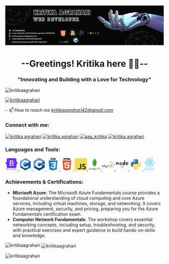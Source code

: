![logo](https://github.com/KritikaAgrahari/KritikaAgrahari/blob/main/Banner.png)

<h1 align="center"> --Greetings! Kritika here 👩‍💻--</h1>
<h3 align="center">"Innovating and Building with a Love for Technology"</h3>

<p align="left"> <img src="https://komarev.com/ghpvc/?username=kritikaagrahari&label=Profile%20views&color=0e75b6&style=flat" alt="kritikaagrahari" /> </p>

<p align="left"> 
  <a href="https://github.com/ryo-ma/github-profile-trophy">
    <img src="https://github-profile-trophy.vercel.app/?username=kritikaagrahari&theme=juicyfresh&no-bg=true&no-frame=true&column=6" alt="kritikaagrahari" />
  </a> 
</p>

<i>- 📫 How to reach me *kritikaagrahari42@gmail.com*</i>

<h3 align="left">Connect with me:</h3>
<p align="left">
<a href="https://linkedin.com/in/kritika agrahari" target="blank"><img align="center" src="https://raw.githubusercontent.com/rahuldkjain/github-profile-readme-generator/master/src/images/icons/Social/linked-in-alt.svg" alt="kritika agrahari" height="30" width="40" /></a>
<a href="https://fb.com/kritika agrahari" target="blank"><img align="center" src="https://raw.githubusercontent.com/rahuldkjain/github-profile-readme-generator/master/src/images/icons/Social/facebook.svg" alt="kritika agrahari" height="30" width="40" /></a>
<a href="https://instagram.com/aaa_kritika" target="blank"><img align="center" src="https://raw.githubusercontent.com/rahuldkjain/github-profile-readme-generator/master/src/images/icons/Social/instagram.svg" alt="aaa_kritika" height="30" width="40" /></a>
<a href="https://www.leetcode.com/kritika agrahari" target="blank"><img align="center" src="https://raw.githubusercontent.com/rahuldkjain/github-profile-readme-generator/master/src/images/icons/Social/leet-code.svg" alt="kritika agrahari" height="30" width="40" /></a>
</p>

<h3 align="left">Languages and Tools:</h3>
<p align="left"> 
  <a href="https://getbootstrap.com" target="_blank" rel="noreferrer"> 
    <img src="https://raw.githubusercontent.com/devicons/devicon/master/icons/bootstrap/bootstrap-plain-wordmark.svg" alt="bootstrap" width="40" height="40"/> 
  </a> 
  <a href="https://www.cprogramming.com/" target="_blank" rel="noreferrer"> 
    <img src="https://raw.githubusercontent.com/devicons/devicon/master/icons/c/c-original.svg" alt="c" width="40" height="40"/> 
  </a> 
  <a href="https://www.w3schools.com/cpp/" target="_blank" rel="noreferrer"> 
    <img src="https://raw.githubusercontent.com/devicons/devicon/master/icons/cplusplus/cplusplus-original.svg" alt="cplusplus" width="40" height="40"/> 
  </a> 
  <a href="https://www.w3schools.com/css/" target="_blank" rel="noreferrer"> 
    <img src="https://raw.githubusercontent.com/devicons/devicon/master/icons/css3/css3-original-wordmark.svg" alt="css3" width="40" height="40"/> 
  </a> 
  <a href="https://www.w3.org/html/" target="_blank" rel="noreferrer"> 
    <img src="https://raw.githubusercontent.com/devicons/devicon/master/icons/html5/html5-original-wordmark.svg" alt="html5" width="40" height="40"/> 
  </a> 
  <a href="https://developer.mozilla.org/en-US/docs/Web/JavaScript" target="_blank" rel="noreferrer"> 
    <img src="https://raw.githubusercontent.com/devicons/devicon/master/icons/javascript/javascript-original.svg" alt="javascript" width="40" height="40"/> 
  </a> 
  <a href="https://www.mongodb.com/" target="_blank" rel="noreferrer"> 
    <img src="https://raw.githubusercontent.com/devicons/devicon/master/icons/mongodb/mongodb-original-wordmark.svg" alt="mongodb" width="40" height="40"/> 
  </a> 
  <a href="https://www.mysql.com/" target="_blank" rel="noreferrer"> 
    <img src="https://raw.githubusercontent.com/devicons/devicon/master/icons/mysql/mysql-original-wordmark.svg" alt="mysql" width="40" height="40"/> 
  </a> 
  <a href="https://nodejs.org" target="_blank" rel="noreferrer"> 
    <img src="https://raw.githubusercontent.com/devicons/devicon/master/icons/nodejs/nodejs-original-wordmark.svg" alt="nodejs" width="40" height="40"/> 
  </a> 
  <a href="https://www.python.org" target="_blank" rel="noreferrer"> 
    <img src="https://raw.githubusercontent.com/devicons/devicon/master/icons/python/python-original.svg" alt="python" width="40" height="40"/> 
  </a> 
  <a href="https://reactjs.org/" target="_blank" rel="noreferrer"> 
    <img src="https://raw.githubusercontent.com/devicons/devicon/master/icons/react/react-original-wordmark.svg" alt="react" width="40" height="40"/> 
  </a> 
</p>

<h3 align="left">Achievements & Certifications:</h3>
<ul>
  <li><strong>Micrisoft Azure</strong>: The Microsoft Azure Fundamentals course provides a foundational understanding of cloud computing and core Azure services, including virtual machines, storage, and networking. It covers Azure management, security, and pricing, preparing you for the Azure Fundamentals certification exam.</li>
  <li><strong>Computer Network Fundamentals</strong>: The workshop covers essential networking concepts, including setup, troubleshooting, and security, with practical exercises and expert guidance to build hands-on skills and knowledge.</li>
</ul>

<p><img align="left" src="https://github-readme-stats.vercel.app/api/top-langs?username=kritikaagrahari&show_icons=true&locale=en&layout=compact" alt="kritikaagrahari" /></p>

<p>&nbsp;<img align="center" src="https://github-readme-stats.vercel.app/api?username=kritikaagrahari&show_icons=true&locale=en" alt="kritikaagrahari" /></p>

<p><img align="center" src="https://github-readme-streak-stats.herokuapp.com/?user=kritikaagrahari&" alt="kritikaagrahari" /></p>
